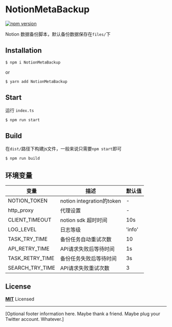 # NotionMetaBackup



[![npm version](https://badge.fury.io/js/NotionMetaBackup.svg)](https://badge.fury.io/js/NotionMetaBackup)


Notion 数据备份脚本，默认备份数据保存在`files/`下


## Installation

```bash
$ npm i NotionMetaBackup
```

or

```bash
$ yarn add NotionMetaBackup
```

## Start
运行 `index.ts`
```base
$ npm run start
```

## Build
在`dist/`路径下构建js文件，一般来说只需要`npm start`即可
```
$ npm run build
```

## 环境变量
| 变量 | 描述 | 默认值 |
| -- | -- | -- |
| NOTION_TOKEN | notion integration的token | - |
| http_proxy | 代理设置 | - |
| CLIENT_TIMEOUT | notion sdk 超时时间 | 10s |
| LOG_LEVEL | 日志等级 | 'info' |
| TASK_TRY_TIME | 备份任务自动重试次数 | 10 |
| API_RETRY_TIME | API请求失败后等待时间 | 1s |
| TASK_RETRY_TIME | 备份任务失败后等待时间 | 3s |
| SEARCH_TRY_TIME | API请求失败重试次数 | 3 |


## License

**[MIT](LICENSE)** Licensed

---

[Optional footer information here. Maybe thank a friend. Maybe plug your Twitter account. Whatever.]
